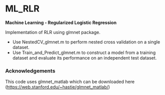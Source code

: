# ML_RLR
<b> Machine Learning - Regularized Logistic Regression </b>

Implementation of RLR using glmnet package.
* Use NestedCV_glmnet.m to perform nested cross validation on a single dataset.
* Use Train_and_Predict_glmnet.m to construct a model from a training dataset and evaluate its performance on an independent test dataset.


### Acknowledgements
This code uses glmnet_matlab which can be downloaded here (https://web.stanford.edu/~hastie/glmnet_matlab/)

